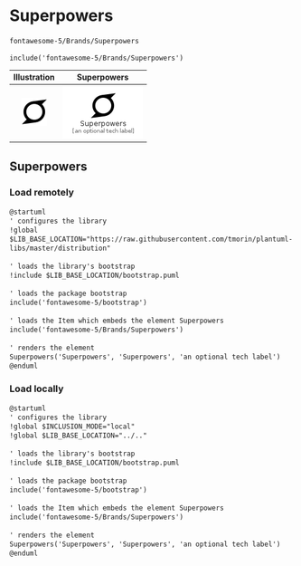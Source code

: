 # Superpowers


```text
fontawesome-5/Brands/Superpowers
```

```text
include('fontawesome-5/Brands/Superpowers')
```



| Illustration | Superpowers |
| :---: | :---: |
| ![illustration for Illustration](../../fontawesome-5/Brands/Superpowers.png) | ![illustration for Superpowers](../../fontawesome-5/Brands/Superpowers.Local.png) |




## Superpowers

### Load remotely
```plantuml
@startuml
' configures the library
!global $LIB_BASE_LOCATION="https://raw.githubusercontent.com/tmorin/plantuml-libs/master/distribution"

' loads the library's bootstrap
!include $LIB_BASE_LOCATION/bootstrap.puml

' loads the package bootstrap
include('fontawesome-5/bootstrap')

' loads the Item which embeds the element Superpowers
include('fontawesome-5/Brands/Superpowers')

' renders the element
Superpowers('Superpowers', 'Superpowers', 'an optional tech label')
@enduml
```

### Load locally
```plantuml
@startuml
' configures the library
!global $INCLUSION_MODE="local"
!global $LIB_BASE_LOCATION="../.."

' loads the library's bootstrap
!include $LIB_BASE_LOCATION/bootstrap.puml

' loads the package bootstrap
include('fontawesome-5/bootstrap')

' loads the Item which embeds the element Superpowers
include('fontawesome-5/Brands/Superpowers')

' renders the element
Superpowers('Superpowers', 'Superpowers', 'an optional tech label')
@enduml
```

